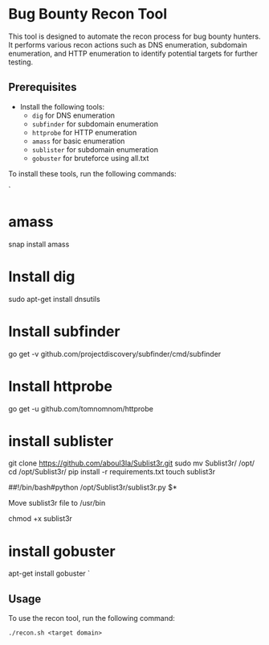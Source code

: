 # Bug Bounty Recon Tool

This tool is designed to automate the recon process for bug bounty hunters. It performs various recon actions such as DNS enumeration, subdomain enumeration, and HTTP enumeration to identify potential targets for further testing.

## Prerequisites

- Install the following tools:
  - `dig` for DNS enumeration
  - `subfinder` for subdomain enumeration
  - `httprobe` for HTTP enumeration
  - `amass` for basic enumeration
  - `sublister` for subdomain enumeration
  - `gobuster` for bruteforce using all.txt
  
To install these tools, run the following commands:

`
# amass
snap install amass

# Install dig
sudo apt-get install dnsutils

# Install subfinder
go get -v github.com/projectdiscovery/subfinder/cmd/subfinder

# Install httprobe
go get -u github.com/tomnomnom/httprobe

# install sublister
git clone https://github.com/aboul3la/Sublist3r.git
sudo mv Sublist3r/ /opt/
cd /opt/Sublist3r/
pip install -r requirements.txt
touch sublist3r

##!/bin/bash#python 
/opt/Sublist3r/sublist3r.py $*

Move sublist3r file to /usr/bin

chmod +x sublist3r
# install gobuster
apt-get install gobuster
`

## Usage

To use the recon tool, run the following command:

`./recon.sh <target domain>`

